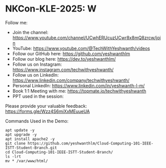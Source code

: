 # NKCon-KLE-2025: W

Follow me:
* Join the channel: https://www.youtube.com/channel/UCwhERUcuzUCwr8x8mQ8zrcw/join
* YouTube: https://www.youtube.com/@TechWithYeshwanth/videos
* Follow our GitHub here: https://github.com/yeshwanthlm
* Follow our blog here: https://dev.to/yeshwanthlm/
* Follow us on Instagram: https://www.instagram.com/techwithyeshwanth/
* Follow us on LinkedIn: https://www.linkedin.com/company/techwithyeshwanth/
* Personal LinkedIn: https://www.linkedin.com/in/yeshwanth-l-m/
* Book 1:1 Meeting with me: https://topmate.io/techwithyeshwanth
* PPT used in the session: 


Please provide your valuable feedback: https://forms.gle/Wzz4S6miXxMEuueUA

Commands Used in the Demo:
```
apt update -y
apt upgrade -y
apt install apache2 -y
git clone https://github.com/yeshwanthlm/Cloud-Computing-101-IEEE-ISTT-Student-Branch.git
cd Cloud-Computing-101-IEEE-ISTT-Student-Branch/
ls -lrt
mv * /var/www/html/
```
